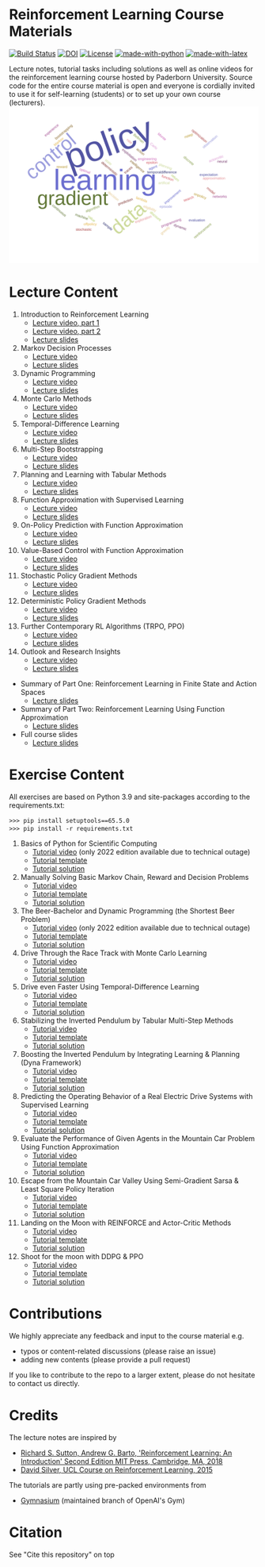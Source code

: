 Reinforcement Learning Course Materials
=======================================
[![Build Status](https://github.com/upb-lea/reinforcement_learning_course_materials/actions/workflows/blank.yml/badge.svg)](https://github.com/upb-lea/reinforcement_learning_course_materials/actions/workflows/blank.yml)
[![DOI](https://zenodo.org/badge/281059645.svg)](https://zenodo.org/badge/latestdoi/281059645)
[![License](https://img.shields.io/github/license/mashape/apistatus.svg?maxAge=2592000)](https://github.com/upb-lea/reinforcement_learning_course_materials/blob/master/LICENSE)
[![made-with-python](https://img.shields.io/badge/Made%20with-Python-1f425f.svg)](https://www.python.org/)
[![made-with-latex](https://img.shields.io/badge/Made%20with-LaTeX-1f425f.svg)](https://www.latex-project.org/)

Lecture notes, tutorial tasks including solutions as well as online videos for the reinforcement learning course hosted by Paderborn University. Source code for the entire course material is open and everyone is cordially invited to use it for self-learning (students) or to set up your own course (lecturers).
![Example](./img/wordcloud.svg)

# Lecture Content

01. Introduction to Reinforcement Learning
    * [Lecture video, part 1](https://www.youtube.com/watch?v=YqlNOCD0rfA)
    * [Lecture video, part 2](https://youtu.be/Yd99sn-64Z8)
    * [Lecture slides](https://groups.uni-paderborn.de/lea/share/lehre/reinforcementlearning/lecture_slides/built/Lecture01.pdf)   
02. Markov Decision Processes
    * [Lecture video](https://www.youtube.com/watch?v=ywn81iGQISE)
    * [Lecture slides](https://groups.uni-paderborn.de/lea/share/lehre/reinforcementlearning/lecture_slides/built/Lecture02.pdf) 
03. Dynamic Programming
    * [Lecture video](https://www.youtube.com/watch?v=vjIiYdidFPY)
    * [Lecture slides](https://groups.uni-paderborn.de/lea/share/lehre/reinforcementlearning/lecture_slides/built/Lecture03.pdf) 
04. Monte Carlo Methods
    * [Lecture video](https://www.youtube.com/watch?v=GBL0ArlONrM)
    * [Lecture slides](https://groups.uni-paderborn.de/lea/share/lehre/reinforcementlearning/lecture_slides/built/Lecture04.pdf) 
05. Temporal-Difference Learning
    * [Lecture video](https://www.youtube.com/watch?v=Rnf9Wanxnj8)
    * [Lecture slides](https://groups.uni-paderborn.de/lea/share/lehre/reinforcementlearning/lecture_slides/built/Lecture05.pdf) 
06. Multi-Step Bootstrapping
    * [Lecture video](https://www.youtube.com/watch?v=YYTSZTyjbQ4)
    * [Lecture slides](https://groups.uni-paderborn.de/lea/share/lehre/reinforcementlearning/lecture_slides/built/Lecture06.pdf) 
07. Planning and Learning with Tabular Methods
    * [Lecture video](https://www.youtube.com/watch?v=gvJ3__GmHqo)
    * [Lecture slides](https://groups.uni-paderborn.de/lea/share/lehre/reinforcementlearning/lecture_slides/built/Lecture07.pdf) 
08. Function Approximation with Supervised Learning
    * [Lecture video](https://www.youtube.com/watch?v=tXAxTiuvges)
    * [Lecture slides](https://groups.uni-paderborn.de/lea/share/lehre/reinforcementlearning/lecture_slides/built/Lecture08.pdf) 
09. On-Policy Prediction with Function Approximation
    * [Lecture video](https://www.youtube.com/watch?v=aA3MFRHrrtg)
    * [Lecture slides](https://groups.uni-paderborn.de/lea/share/lehre/reinforcementlearning/lecture_slides/built/Lecture09.pdf) 
10. Value-Based Control with Function Approximation
    * [Lecture video](https://www.youtube.com/watch?v=LE9dVVj5700)
    * [Lecture slides](https://groups.uni-paderborn.de/lea/share/lehre/reinforcementlearning/lecture_slides/built/Lecture10.pdf) 
11. Stochastic Policy Gradient Methods
    * [Lecture video](https://www.youtube.com/watch?v=LzuZUyVr2mY)
    * [Lecture slides](https://groups.uni-paderborn.de/lea/share/lehre/reinforcementlearning/lecture_slides/built/Lecture11.pdf) 
12. Deterministic Policy Gradient Methods
    * [Lecture video](https://www.youtube.com/watch?v=i6hOcGIgdoQ)
    * [Lecture slides](https://groups.uni-paderborn.de/lea/share/lehre/reinforcementlearning/lecture_slides/built/Lecture12.pdf) 
13. Further Contemporary RL Algorithms (TRPO, PPO)
    * [Lecture video](https://www.youtube.com/watch?v=H8rElrvs9Lo)
    * [Lecture slides](https://groups.uni-paderborn.de/lea/share/lehre/reinforcementlearning/lecture_slides/built/Lecture13.pdf)
14. Outlook and Research Insights
    * [Lecture video](https://www.youtube.com/watch?v=-TEzYSzXhW4)
    * [Lecture slides](https://groups.uni-paderborn.de/lea/share/lehre/reinforcementlearning/lecture_slides/built/Lecture14.pdf)
   

* Summary of Part One: Reinforcement Learning in Finite State and Action Spaces
    * [Lecture slides](https://groups.uni-paderborn.de/lea/share/lehre/reinforcementlearning/lecture_slides/built/Summary_Part_One.pdf) 
* Summary of Part Two: Reinforcement Learning Using Function Approximation
    * [Lecture slides](https://groups.uni-paderborn.de/lea/share/lehre/reinforcementlearning/lecture_slides/built/Summary_Part_Two.pdf) 
* Full course slides
    * [Lecture slides](https://groups.uni-paderborn.de/lea/share/lehre/reinforcementlearning/lecture_slides/built/main.pdf)


# Exercise Content
All exercises are based on Python 3.9 and site-packages according to the requirements.txt:
```
>>> pip install setuptools==65.5.0
>>> pip install -r requirements.txt
```

01. Basics of Python for Scientific Computing 
    * [Tutorial video](https://www.youtube.com/watch?v=MJXVQXkOEAA&feature=youtu.be) (only 2022 edition available due to technical outage)
    * [Tutorial template](../master/exercises/templates/ex01)
    * [Tutorial solution](../master/exercises/solutions/ex01) 
02. Manually Solving Basic Markov Chain, Reward and Decision Problems
    * [Tutorial video](https://www.youtube.com/watch?v=d38-TmkEZxQ)
    * [Tutorial template](../master/exercises/templates/ex02)
    * [Tutorial solution](../master/exercises/solutions/ex02) 
03. The Beer-Bachelor and Dynamic Programming (the Shortest Beer Problem)
    * [Tutorial video](https://www.youtube.com/watch?v=Z9QTRtJfZaM&feature=youtu.be) (only 2022 edition available due to technical outage)
    * [Tutorial template](../master/exercises/templates/ex03)
    * [Tutorial solution](../master/exercises/solutions/ex03) 
04. Drive Through the Race Track with Monte Carlo Learning
    * [Tutorial video](https://youtu.be/TSwWlfZXDWw)
    * [Tutorial template](../master/exercises/templates/ex04)
    * [Tutorial solution](../master/exercises/solutions/ex04) 
05. Drive even Faster Using Temporal-Difference Learning
    * [Tutorial video](https://youtu.be/zXdyABW8Hb8)
    * [Tutorial template](../master/exercises/templates/ex05)
    * [Tutorial solution](../master/exercises/solutions/ex05) 
06. Stabilizing the Inverted Pendulum by Tabular Multi-Step Methods
    * [Tutorial video](https://www.youtube.com/watch?v=GwbfODvSpX8)
    * [Tutorial template](../master/exercises/templates/ex06)
    * [Tutorial solution](../master/exercises/solutions/ex06) 
07. Boosting the Inverted Pendulum by Integrating Learning & Planning (Dyna Framework)
    * [Tutorial video](https://www.youtube.com/watch?v=FvpIQN4mj2M)
    * [Tutorial template](../master/exercises/templates/ex07)
    * [Tutorial solution](../master/exercises/solutions/ex07) 
08. Predicting the Operating Behavior of a Real Electric Drive Systems with Supervised Learning
    * [Tutorial video](https://www.youtube.com/watch?v=Aivh5ykeJ2Q)
    * [Tutorial template](../master/exercises/templates/ex08)
    * [Tutorial solution](../master/exercises/solutions/ex08) 
09. Evaluate the Performance of Given Agents in the Mountain Car Problem Using Function Approximation 
    * [Tutorial video](https://www.youtube.com/watch?v=AY7fvqnjmGU)
    * [Tutorial template](../master/exercises/templates/ex09)
    * [Tutorial solution](../master/exercises/solutions/ex09) 
10. Escape from the Mountain Car Valley Using Semi-Gradient Sarsa & Least Square Policy Iteration
    * [Tutorial video](https://www.youtube.com/watch?v=IPxare_FmlE)
    * [Tutorial template](../master/exercises/templates/ex10)
    * [Tutorial solution](../master/exercises/solutions/ex10) 
11. Landing on the Moon with REINFORCE and Actor-Critic Methods
    * [Tutorial video](https://www.youtube.com/watch?v=dL6gK7ITVYU)
    * [Tutorial template](../master/exercises/templates/ex11)
    * [Tutorial solution](../master/exercises/solutions/ex11) 
12. Shoot for the moon with DDPG & PPO
    * [Tutorial video](https://www.youtube.com/watch?v=YpSC9lTQY4k)
    * [Tutorial template](../master/exercises/templates/ex12)
    * [Tutorial solution](../master/exercises/solutions/ex12) 

# Contributions
We highly appreciate any feedback and input to the course material e.g.
* typos or content-related discussions (please raise an issue)
* adding new contents (please provide a pull request)

If you like to contribute to the repo to a larger extent, please do not hesitate to contact us directly. 

# Credits
The lecture notes are inspired by
* [Richard S. Sutton, Andrew G. Barto, 'Reinforcement Learning: An Introduction' Second Edition MIT Press, Cambridge, MA, 2018](http://www.incompleteideas.net/book/the-book-2nd.html)
* [David Silver, UCL Course on Reinforcement Learning, 2015](https://www.davidsilver.uk/teaching/)

The tutorials are partly using pre-packed environments from
* [Gymnasium](https://gymnasium.farama.org/) (maintained branch of OpenAI's Gym)

# Citation
See "Cite this repository" on top

